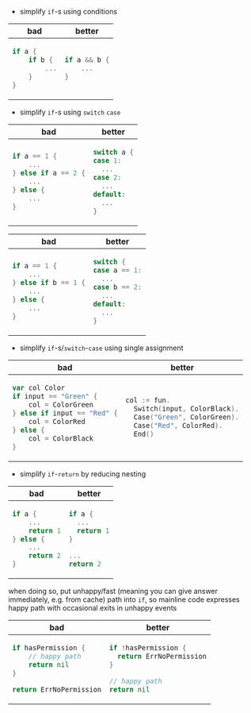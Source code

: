 - simplify `if`-s using conditions

<table><thead><tr><th>bad</th><th>better</th></tr></thead><tbody><tr><td>

```go
if a {
    if b {
        ...
    }
}
```
</td><td>

```go
if a && b {
    ...
}
```
</td></tr></tbody></table>

- simplify `if`-s using `switch` `case`

<table><thead><tr><th>bad</th><th>better</th></tr></thead><tbody><tr><td>

```go
if a == 1 {
    ...
} else if a == 2 {
    ...
} else {
    ...
}
```
</td><td>

```go
switch a {
case 1:
  ...
case 2:
  ...
default:
  ...
}
```
</td></tr></tbody></table>

<table><thead><tr><th>bad</th><th>better</th></tr></thead><tbody><tr><td>

```go
if a == 1 {
    ...
} else if b == 1 {
    ...
} else {
    ...
}
```
</td><td>

```go
switch {
case a == 1:
  ...
case b == 2:
  ...
default:
  ...
}
```
</td></tr></tbody></table>

- simplify `if`-s/`switch`-`case` using single assignment

<table><thead><tr><th>bad</th><th>better</th></tr></thead><tbody><tr><td>

```go
var col Color
if input == "Green" {
    col = ColorGreen
} else if input == "Red" {
    col = ColorRed
} else {
    col = ColorBlack
}
```
</td><td>

```go
col := fun.
  Switch(input, ColorBlack).
  Case("Green", ColorGreen).
  Case("Red", ColorRed).
  End()
```
</td></tr></tbody></table>

- simplify `if`-`return` by reducing nesting

<table><thead><tr><th>bad</th><th>better</th></tr></thead><tbody><tr><td>

```go
if a {
    ...
    return 1
} else {
    ...
    return 2
}
```
</td><td>

```go
if a {
  ...
  return 1
}

...
return 2
```
</td></tr></tbody></table>

when doing so, put unhappy/fast (meaning you can give answer immediately, e.g. from cache) path into `if`, so mainline code expresses happy path with occasional exits in unhappy events

<table><thead><tr><th>bad</th><th>better</th></tr></thead><tbody><tr><td>

```go
if hasPermission {
    // happy path
    return nil
}

return ErrNoPermission
```
</td><td>

```go
if !hasPermission {
  return ErrNoPermission
}

// happy path
return nil
```
</td></tr></tbody></table>
